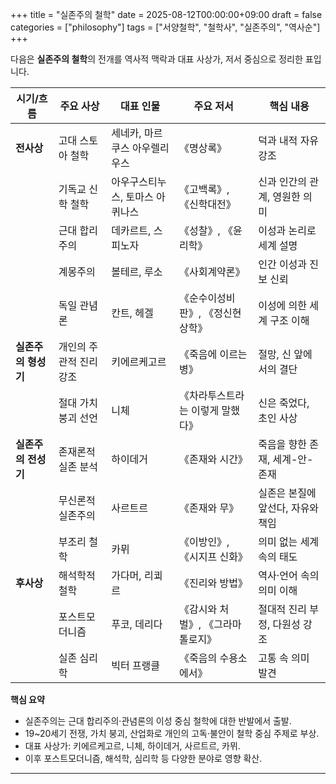 +++
title = "실존주의 철학"
date = 2025-08-12T00:00:00+09:00
draft = false
categories = ["philosophy"]
tags = ["서양철학", "철학사", "실존주의", "역사순"]
+++

다음은 **실존주의 철학**의 전개를 역사적 맥락과 대표 사상가, 저서 중심으로 정리한 표입니다.

| 시기/흐름 | 주요 사상 | 대표 인물 | 주요 저서 | 핵심 내용 |
|-----------|-----------|------------|------------|------------|
| **전사상** | 고대 스토아 철학 | 세네카, 마르쿠스 아우렐리우스 | 《명상록》 | 덕과 내적 자유 강조 |
|  | 기독교 신학 철학 | 아우구스티누스, 토마스 아퀴나스 | 《고백록》, 《신학대전》 | 신과 인간의 관계, 영원한 의미 |
|  | 근대 합리주의 | 데카르트, 스피노자 | 《성찰》, 《윤리학》 | 이성과 논리로 세계 설명 |
|  | 계몽주의 | 볼테르, 루소 | 《사회계약론》 | 인간 이성과 진보 신뢰 |
|  | 독일 관념론 | 칸트, 헤겔 | 《순수이성비판》, 《정신현상학》 | 이성에 의한 세계 구조 이해 |
| **실존주의 형성기** | 개인의 주관적 진리 강조 | 키에르케고르 | 《죽음에 이르는 병》 | 절망, 신 앞에서의 결단 |
|  | 절대 가치 붕괴 선언 | 니체 | 《차라투스트라는 이렇게 말했다》 | 신은 죽었다, 초인 사상 |
| **실존주의 전성기** | 존재론적 실존 분석 | 하이데거 | 《존재와 시간》 | 죽음을 향한 존재, 세계-안-존재 |
|  | 무신론적 실존주의 | 사르트르 | 《존재와 무》 | 실존은 본질에 앞선다, 자유와 책임 |
|  | 부조리 철학 | 카뮈 | 《이방인》, 《시지프 신화》 | 의미 없는 세계 속의 태도 |
| **후사상** | 해석학적 철학 | 가다머, 리쾨르 | 《진리와 방법》 | 역사·언어 속의 의미 이해 |
|  | 포스트모더니즘 | 푸코, 데리다 | 《감시와 처벌》, 《그라마톨로지》 | 절대적 진리 부정, 다원성 강조 |
|  | 실존 심리학 | 빅터 프랭클 | 《죽음의 수용소에서》 | 고통 속 의미 발견 |

**핵심 요약**
- 실존주의는 근대 합리주의·관념론의 이성 중심 철학에 대한 반발에서 출발.
- 19~20세기 전쟁, 가치 붕괴, 산업화로 개인의 고독·불안이 철학 중심 주제로 부상.
- 대표 사상가: 키에르케고르, 니체, 하이데거, 사르트르, 카뮈.
- 이후 포스트모더니즘, 해석학, 심리학 등 다양한 분야로 영향 확산.

---
